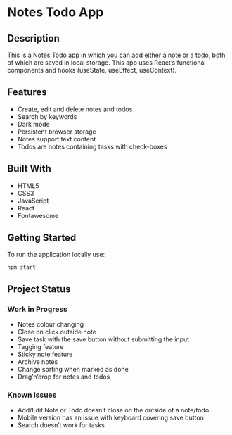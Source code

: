 # Notes Todo App

## Description

This is a Notes Todo app in which you can add either a note or a todo, both of which are saved in local storage. This app uses React’s functional components and hooks (useState, useEffect, useContext).

## Features

- Create, edit and delete notes and todos
- Search by keywords
- Dark mode
- Persistent browser storage
- Notes support text content
- Todos are notes containing tasks with check-boxes

## Built With

- HTML5
- CSS3
- JavaScript
- React
- Fontawesome

## Getting Started

To run the application locally use:

```
npm start
```

## Project Status

### Work in Progress

- Notes colour changing
- Close on click outside note
- Save task with the save button without submitting the input
- Tagging feature
- Sticky note feature
- Archive notes
- Change sorting when marked as done
- Drag’n’drop for notes and todos

### Known Issues

- Add/Edit Note or Todo doesn’t close on the outside of a note/todo
- Mobile version has an issue with keyboard covering save button
- Search doesn’t work for tasks
